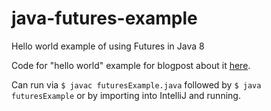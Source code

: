 # java-futures-example
Hello world example of using Futures in Java 8

Code for "hello world" example for blogpost about it
[here](https://medium.com/@daniel.blazevski/hello-world-example-of-futures-in-java-8-1d3b73caad02).

Can run via `$ javac futuresExample.java` followed by `$ java futuresExample` or by importing into IntelliJ and running.  
